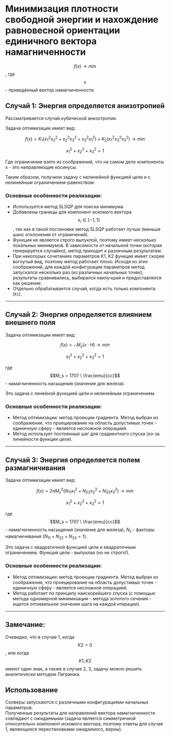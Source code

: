 # Минимизация плотности свободной энергии и нахождение равновесной ориентации единичного вектора намагниченности
$$f(x) \rightarrow min$$, где $$x$$ - приведённый вектор намагниченности

## Случай 1: Энергия определяется анизотропией

Рассматривается случай кубической анизотропии. 

Задача оптимизации имеет вид:  

$$f(x) = K_1 (x_1^2 x_2^2 + x_2^2 x_3^2 + x_3^2 x_1^2) + K_2 (x_1^2 x_2^2 x_3^2) \rightarrow min$$

$$x_1^2 + x_2^2 + x_3^2 = 1$$  

Где ограничение взято из соображений, что на самом деле компоненты x - это направляющие косинусы.

Таким образом, получили задачу с нелинейной функцией цели и с нелинейным ограничением-равенством.

### Основные особенности реализации:
- Используется метод SLSQP для поиска минимума.
- Добавлены границы для компонент искомого вектора $$x_i \in [-1, 1]$$, так как в такой постановке метод SLSQP работает лучше (меньше шанс отклонения от ограничений).
- Функция не является строго выпуклой, поэтому имеет несколько локальных минимумов. В зависимости от начальной точки (которая генерируется случайно), метод приходит к различным результатам.
- При некоторых сочетаниях параметров K1, K2 функция имеет скорее вогнутый вид, поэтому метод работает плохо. Исходя из этих соображений, для каждой конфигурации параметров метод запускался несколько раз (из различных начальных точек), результаты сравнивались, выбирался наилучший и предоставлялся как решение.
- Отдельно обрабатывается случай, когда есть только компонента (`K1`).

---

## Случай 2: Энергия определяется влиянием внешнего поля

Задача оптимизации имеет вид:  

$$f(x) = - M_s (x \cdot H) \rightarrow min$$

$$x_1^2 + x_2^2 + x_3^2 = 1$$  

где $$M_s = 1707 \ \frac{emu}{cc}$$ - намагниченность насыщения (значение для железа).

Это задача с линейной функцией цели и нелинейным ограничением.

### Основные особенности реализации:
- Метод оптимизации: метод проекции градиента. Метод выбран из соображения, что проецирование на область допустимых точек - единичную сферу - является несложной операцией.
- Метод использует постоянный шаг для градиентного спуска (из-за линейности функции цели).
---

## Случай 3: Энергия определяется полем размагничивания

Задача оптимизации имеет вид:  

$$f(x) = 2 \pi M_s^2 (N_{11}x_1^2 + N_{22}x_2^2 + N_{33}x_3^2) \rightarrow min$$

$$x_1^2 + x_2^2 + x_3^2 = 1$$  

где $$M_s = 1707 \ \frac{emu}{cc}$$ - намагниченность насыщения (значение для железа), 
$N_{ii}$ - факторы намагничивания ($N_{11} + N_{22} + N_{33} = 1$).

Это задача с квадратичной функцией цели и квадратичным ограничением.
Функция цели - выпуклая (но не строго!).

### Основные особенности реализации:
- Метод оптимизации: метод проекции градиента. Метод выбран из соображения, что проецирование на область допустимых точек - единичную сферу - является несложной операцией.
- Метод работает по принципу наискорейшего спуска (с помощью метода одномерной минимизации - метода золотого сечения - ищется оптимальное значение шага на каждой итерации).
---

## Замечание:
Очевидно, что в случае 1, когда $$K2 = 0$$, или когда $$K1, K2$$ имеют один знак, а также в случае 2, 3, задачу можно решить аналитически методом Лагранжа. 

## Использование
Солверы запускаются с различными конфигурациями начальных параметров.  
Полученные результаты для направлений вектора намагниченности совпадают с ожидаемыми (задача является симметричной относительно компонент искомого вектора, поэтому ответы для случая 1, являющиеся перестановками ожидаемого, верны).
